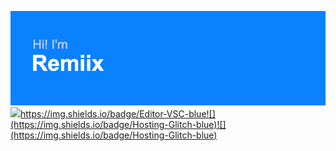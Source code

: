 ![Hi! I'm Remiix](header.png)
![](https://img.shields.io/badge/OS-MacOS%2011-blue)https://img.shields.io/badge/Editor-VSC-blue![](https://img.shields.io/badge/Hosting-Glitch-blue)![](https://img.shields.io/badge/Hosting-Glitch-blue)
